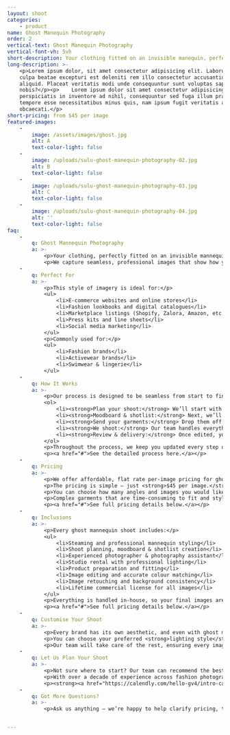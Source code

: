 ```yaml
---
layout: shoot
categories:
    - product
name: Ghost Manequin Photography
order: 2
vertical-text: Ghost Manequin Photography
vertical-font-vh: 5vh
short-description: Your clothing fitted on an invisible manequin, perfectly fitted and lit.
long-description: >-
    <p>Lorem ipsum dolor, sit amet consectetur adipisicing elit. Laborum in
    culpa beatae excepturi est deleniti rem illo consectetur accusantium
    aliquid. Placeat veritatis modi unde consequuntur sunt voluptas sapiente hic
    nobis?</p><p>    Lorem ipsum dolor sit amet consectetur adipisicing elit. Ex
    perspiciatis in inventore ad nihil, consequuntur sed fuga illum praesentium
    tempore esse necessitatibus minus quis, nam ipsum fugit veritatis aut
    obcaecati.</p>
short-pricing: from $45 per image
featured-images:
    -
        image: /assets/images/ghost.jpg
        alt: A
        text-color-light: false
    -
        image: /uploads/sulu-ghost-manequin-photography-02.jpg
        alt: B
        text-color-light: false
    -
        image: /uploads/sulu-ghost-manequin-photography-03.jpg
        alt: C
        text-color-light: false
    -
        image: /uploads/sulu-ghost-manequin-photography-04.jpg
        alt: ''
        text-color-light: false
faq:
    -
        q: Ghost Mannequin Photography
        a: >-
            <p>Your clothing, perfectly fitted on an invisible mannequin, styled and lit to bring out its shape and texture.</p>
            <p>We capture seamless, professional images that show how your garments fit and flow — ideal for fashion brands who want a clean, elevated look across their collections.</p>
    -
        q: Perfect For
        a: >-
            <p>This style of imagery is ideal for:</p>
            <ul>
                <li>E-commerce websites and online stores</li>
                <li>Fashion lookbooks and digital catalogues</li>
                <li>Marketplace listings (Shopify, Zalora, Amazon, etc.)</li>
                <li>Press kits and line sheets</li>
                <li>Social media marketing</li>
            </ul>
            <p>Commonly used for:</p>
            <ul>
                <li>Fashion brands</li>
                <li>Activewear brands</li>
                <li>Swimwear & lingerie</li>
            </ul>
    -
        q: How It Works
        a: >-
            <p>Our process is designed to be seamless from start to finish:</p>
            <ol>
                <li><strong>Plan your shoot:</strong> We’ll start with a call with one of our experienced shoot producers to get to know your brand, collection, and goals for the shoot, and walk you through exactly what to expect.</li>
                <li><strong>Moodboard & shotlist:</strong> Next, we’ll create a detailed shoot plan that covers everything from mannequin styling and garment preparation to backdrop colours, lighting style, and angles. You’ll see exactly what’s being captured before we start, so there are no surprises.</li>
                <li><strong>Send your garments:</strong> Drop them off to our Bali studio or ship them through our trusted local and international partners. Each piece will be steamed, styled, and ready to shoot.</li>
                <li><strong>We shoot:</strong> Our team handles everything from lighting and styling to capturing every angle according to your shotlist, ensuring each garment is perfectly fitted and evenly lit.</li>
                <li><strong>Review & delivery:</strong> Once edited, your images are uploaded to a private gallery for your review and final approval before delivery.</li>
            </ol>
            <p>Throughout the process, we keep you updated every step of the way, so you can relax knowing your shoot is in expert hands.</p>
            <p><a href="#">See the detailed process here.</a></p>
    -
        q: Pricing
        a: >-
            <p>We offer affordable, flat rate per-image pricing for ghost mannequin photography, with a rate that already includes the studio rental, professional lighting, mannequin styling and steaming, photographer, and professional editing & retouching. It’s an end-to-end service for one simple price.</p>
            <p>The pricing is simple — just <strong>$45 per image.</strong></p>
            <p>You can choose how many angles and images you would like us to capture for each garment, with the average being 2–3 images (front, back, and detail) and add additional images as needed for variations or social content.</p>
            <p>Complex garments that are time-consuming to fit and style (such as layered outfits, delicate fabrics, or asymmetrical designs) may incur a small additional styling fee, which we’ll confirm in advance.</p>
            <p><a href="#">See full pricing details below.</a></p>
    -
        q: Inclusions
        a: >-
            <p>Every ghost mannequin shoot includes:</p>
            <ul>
                <li>Steaming and professional mannequin styling</li>
                <li>Shoot planning, moodboard & shotlist creation</li>
                <li>Experienced photographer & photography assistant</li>
                <li>Studio rental with professional lighting</li>
                <li>Product preparation and fitting</li>
                <li>Image editing and accurate colour matching</li>
                <li>Image retouching and background consistency</li>
                <li>Lifetime commercial license for all images</li>
            </ul>
            <p>Everything is handled in-house, so your final images are cohesive, polished, and ready to use across your website, social media, and print.</p>
            <p><a href="#">See full pricing details below.</a></p>
    -
        q: Customise Your Shoot
        a: >-
            <p>Every brand has its own aesthetic, and even with ghost mannequin photography, there’s room to make it your own.</p>
            <p>You can choose your preferred <strong>lighting style</strong>, decide how each garment is <strong>styled and positioned</strong>, and select either a <strong>transparent background</strong> or any <strong>HEX colour</strong> that suits your brand.</p>
            <p>Our team will take care of the rest, ensuring every image is cohesive, polished, and perfectly on-brand.</p>
    -
        q: Let Us Plan Your Shoot
        a: >-
            <p>Not sure where to start? Our team can recommend the best package based on your goals and help you plan the perfect ghost mannequin shoot for your brand.</p>
            <p>With over a decade of experience across fashion photography, marketing, and creative direction, we’ll guide you through everything — from styling and mannequin fitting to lighting and delivery timelines.</p>
            <p><strong><a href="https://calendly.com/hello-gv4/intro-call">Book a complimentary call</a></strong> and let’s bring your collection to life.</p>
    -
        q: Got More Questions?
        a: >-
            <p>Ask us anything — we’re happy to help clarify pricing, timelines, workflow or review your moodboard and let you know what’s possible for your shoot.</p>


---
```

